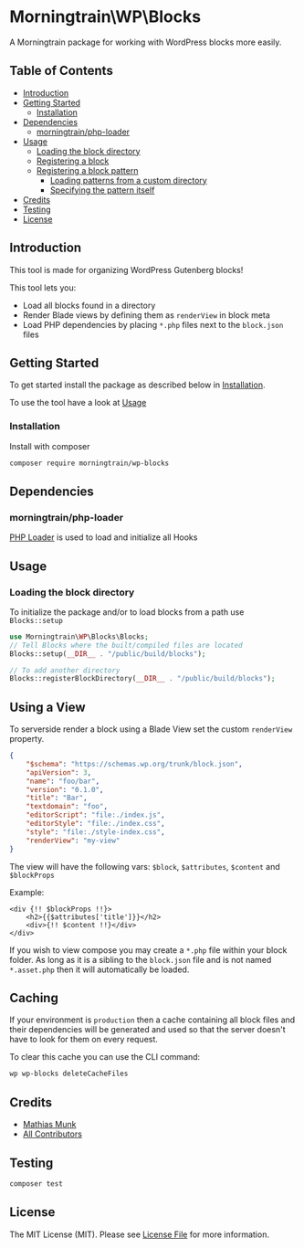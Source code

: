 # Morningtrain\WP\Blocks

A Morningtrain package for working with WordPress blocks more easily.

## Table of Contents

- [Introduction](#introduction)
- [Getting Started](#getting-started)
    - [Installation](#installation)
- [Dependencies](#dependencies)
    - [morningtrain/php-loader](#morningtrainphp-loader)
- [Usage](#usage)
    - [Loading the block directory](#loading-the-block-directory)
    - [Registering a block](#registering-a-block)
    - [Registering a block pattern](#registering-a-block-pattern)
        - [Loading patterns from a custom directory](#loading-patterns-from-a-custom-directory)
        - [Specifying the pattern itself](#specifying-the-pattern-itself)
- [Credits](#credits)
- [Testing](#testing)
- [License](#license)

## Introduction

This tool is made for organizing WordPress Gutenberg blocks!

This tool lets you:

- Load all blocks found in a directory
- Render Blade views by defining them as `renderView` in block meta
- Load PHP dependencies by placing `*.php` files next to the `block.json` files

## Getting Started

To get started install the package as described below in [Installation](#installation).

To use the tool have a look at [Usage](#usage)

### Installation

Install with composer

```bash
composer require morningtrain/wp-blocks
```

## Dependencies

### morningtrain/php-loader

[PHP Loader](https://github.com/Morning-Train/php-loader) is used to load and initialize all Hooks

## Usage

### Loading the block directory

To initialize the package and/or to load blocks from a path use `Blocks::setup`

```php
use Morningtrain\WP\Blocks\Blocks;
// Tell Blocks where the built/compiled files are located
Blocks::setup(__DIR__ . "/public/build/blocks");

// To add another directory
Blocks::registerBlockDirectory(__DIR__ . "/public/build/blocks");
```

## Using a View

To serverside render a block using a Blade View set the custom `renderView` property.

```json
{
    "$schema": "https://schemas.wp.org/trunk/block.json",
    "apiVersion": 3,
    "name": "foo/bar",
    "version": "0.1.0",
    "title": "Bar",
    "textdomain": "foo",
    "editorScript": "file:./index.js",
    "editorStyle": "file:./index.css",
    "style": "file:./style-index.css",
    "renderView": "my-view"
}
```

The view will have the following vars: `$block`, `$attributes`, `$content` and `$blockProps`

Example:

```
<div {!! $blockProps !!}>
    <h2>{{$attributes['title']}}</h2>
    <div>{!! $content !!}</div>
</div>
```

If you wish to view compose you may create a `*.php` file within your block folder.
As long as it is a sibling to the `block.json` file and is not named `*.asset.php` then it will automatically be loaded.

## Caching

If your environment is `production` then a cache containing all block files and their dependencies will be generated and
used so that the server doesn't have to look for them on every request.

To clear this cache you can use the CLI command:
```sh
wp wp-blocks deleteCacheFiles
```

## Credits

- [Mathias Munk](https://github.com/mrmoeg)
- [All Contributors](../../contributors)

## Testing

```bash
composer test
```

## License

The MIT License (MIT). Please see [License File](LICENSE) for more information.
